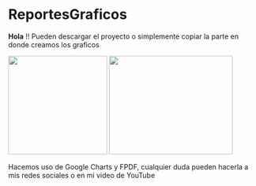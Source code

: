 # ReportesGraficos
<p><strong>Hola</strong> !! Pueden descargar el proyecto o simplemente copiar la parte en donde creamos los graficos</p>
<div>
  <img style="width:200px; height:200px;" src="https://cdn.jsdelivr.net/gh/devicons/devicon/icons/google/google-original.svg" />
  <img style="width:250; height:200px;" src="https://www.craiglotter.co.za/wp-content/uploads/2012/09/fpdf-logo.png" />
</div>

<p>Hacemos uso de Google Charts y FPDF, cualquier duda pueden hacerla a mis redes sociales o en mi video de YouTube </p>
